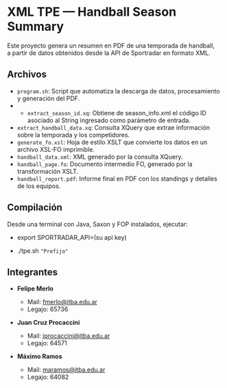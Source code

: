 # XML TPE — Handball Season Summary

Este proyecto genera un resumen en PDF de una temporada de handball,  
a partir de datos obtenidos desde la API de Sportradar en formato XML.


## Archivos

- `program.sh`: Script que automatiza la descarga de datos, procesamiento y generación del PDF.
- - `extract_season_id.xq`: Obtiene de season_info.xml el código ID asociado al String ingresado como parámetro de entrada.
- `extract_handball_data.xq`: Consulta XQuery que extrae información sobre la temporada y los competidores.
- `generate_fo.xsl`: Hoja de estilo XSLT que convierte los datos en un archivo XSL-FO imprimible.
- `handball_data.xml`: XML generado por la consulta XQuery.
- `handball_page.fo`: Documento intermedio FO, generado por la transformación XSLT.
- `handball_report.pdf`: Informe final en PDF con los standings y detalles de los equipos.


## Compilación

Desde una terminal con Java, Saxon y FOP instalados, ejecutar:

- export SPORTRADAR_API=(su api key)

- ./tpe.sh `"Prefijo"`


## Integrantes

- **Felipe Merlo**  
  - Mail: fmerlo@itba.edu.ar  
  - Legajo: 65736

- **Juan Cruz Procaccini**  
  - Mail: jprocaccini@itba.edu.ar  
  - Legajo: 64571

- **Máximo Ramos**  
  - Mail: maramos@itba.edu.ar  
  - Legajo: 64082
